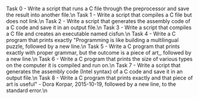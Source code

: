 Task 0 - Write a script that runs a C file through the preprocessor and save the result into another file.\n
Task 1 - Write a script that compiles a C file but does not link.\n
Task 2 - Write a script that generates the assembly code of a C code and save it in an output file.\n
Task 3 - Write a script that compiles a C file and creates an executable named cisfun.\n
Task 4 - Write a C program that prints exactly "Programming is like building a multilingual puzzle, followed by a new line.\n
Task 5 - Write a C program that prints exactly with proper grammar, but the outcome is a piece of art,, followed by a new line.\n
Task 6 - Write a C program that prints the size of various types on the computer it is compiled and run on.\n
Task 7 - Write a script that generates the assembly code (Intel syntax) of a C code and save it in an output file.\n
Task 8 - Write a C program that prints exactly and that piece of art is useful" - Dora Korpar, 2015-10-19, followed by a new line, to the standard error.\n

